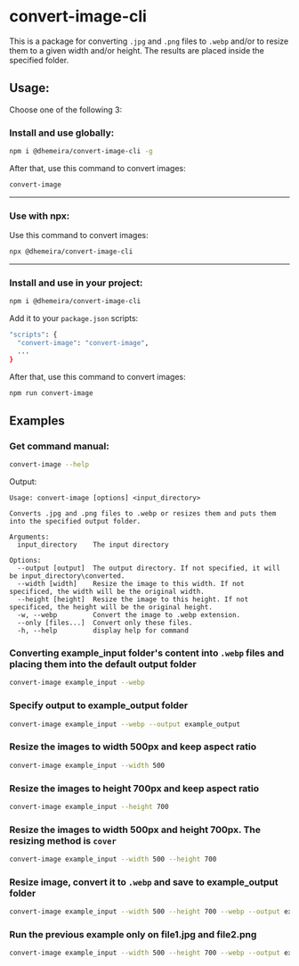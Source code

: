 # convert-image-cli

This is a package for converting `.jpg` and `.png` files to `.webp` and/or to resize them to a given width and/or height.
The results are placed inside the specified folder.

## Usage:

Choose one of the following 3:

### Install and use globally:

```bash
npm i @dhemeira/convert-image-cli -g
```

After that, use this command to convert images:

```bash
convert-image
```

---

### Use with npx:

Use this command to convert images:

```bash
npx @dhemeira/convert-image-cli
```

---

### Install and use in your project:

```bash
npm i @dhemeira/convert-image-cli
```

Add it to your `package.json` scripts:

```bash
"scripts": {
  "convert-image": "convert-image",
  ...
}
```

After that, use this command to convert images:

```bash
npm run convert-image
```

## Examples

### Get command manual:

```bash
convert-image --help
```

Output:

```
Usage: convert-image [options] <input_directory>

Converts .jpg and .png files to .webp or resizes them and puts them into the specified output folder.

Arguments:
  input_directory    The input directory

Options:
  --output [output]  The output directory. If not specified, it will be input_directory\converted.
  --width [width]    Resize the image to this width. If not specificed, the width will be the original width.
  --height [height]  Resize the image to this height. If not specificed, the height will be the original height.
  -w, --webp         Convert the image to .webp extension.
  --only [files...]  Convert only these files.
  -h, --help         display help for command
```

### Converting example_input folder's content into `.webp` files and placing them into the default output folder

```bash
convert-image example_input --webp
```

### Specify output to example_output folder

```bash
convert-image example_input --webp --output example_output
```

### Resize the images to width 500px and keep aspect ratio

```bash
convert-image example_input --width 500
```

### Resize the images to height 700px and keep aspect ratio

```bash
convert-image example_input --height 700
```

### Resize the images to width 500px and height 700px. The resizing method is `cover`

```bash
convert-image example_input --width 500 --height 700
```

### Resize image, convert it to `.webp` and save to example_output folder

```bash
convert-image example_input --width 500 --height 700 --webp --output example_output
```

### Run the previous example only on file1.jpg and file2.png

```bash
convert-image example_input --width 500 --height 700 --webp --output example_output --only file1.jpg file2.png
```
